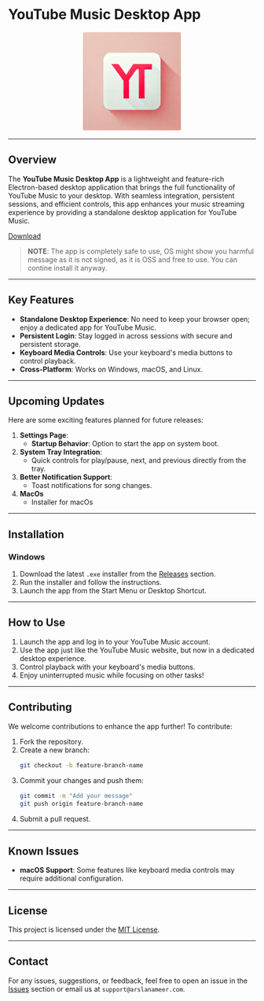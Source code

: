 # **YouTube Music Desktop App**

<p align="center">
  <img src="assets/logo.png" alt="YouTube Music Desktop App Logo" width="200">
</p>

---

## **Overview**
The **YouTube Music Desktop App** is a lightweight and feature-rich Electron-based desktop application that brings the full functionality of YouTube Music to your desktop. With seamless integration, persistent sessions, and efficient controls, this app enhances your music streaming experience by providing a standalone desktop application for YouTube Music.

[Download](https://github.com/ArslanAmeer/youtube-music-windows-app/releases/tag/v1.2.1)

> **NOTE**: The app is completely safe to use, OS might show you harmful message as it is not signed, as it is OSS and free to use. You can contine install it anyway.

---

## **Key Features**
- **Standalone Desktop Experience**: No need to keep your browser open; enjoy a dedicated app for YouTube Music.
- **Persistent Login**: Stay logged in across sessions with secure and persistent storage.
- **Keyboard Media Controls**: Use your keyboard's media buttons to control playback.
- **Cross-Platform**: Works on Windows, macOS, and Linux.

---

## **Upcoming Updates**
Here are some exciting features planned for future releases:
1. **Settings Page**:
   - **Startup Behavior**: Option to start the app on system boot.
2. **System Tray Integration**:
   - Quick controls for play/pause, next, and previous directly from the tray.
3. **Better Notification Support**:
   - Toast notifications for song changes.
4. **MacOs**
   - Installer for macOs 

---

## **Installation**
### **Windows**
1. Download the latest `.exe` installer from the [Releases](https://github.com/ArslanAmeer/youtube-music-windows-app/releases/tag/v1.2.1) section.
2. Run the installer and follow the instructions.
3. Launch the app from the Start Menu or Desktop Shortcut.

---

## **How to Use**
1. Launch the app and log in to your YouTube Music account.
2. Use the app just like the YouTube Music website, but now in a dedicated desktop experience.
3. Control playback with your keyboard's media buttons.
4. Enjoy uninterrupted music while focusing on other tasks!

---

## **Contributing**
We welcome contributions to enhance the app further! To contribute:
1. Fork the repository.
2. Create a new branch:
   ```bash
   git checkout -b feature-branch-name
   ```
3. Commit your changes and push them:
   ```bash
   git commit -m "Add your message"
   git push origin feature-branch-name
   ```
4. Submit a pull request.

---

## **Known Issues**
- **macOS Support**: Some features like keyboard media controls may require additional configuration.

---

## **License**
This project is licensed under the [MIT License](LICENSE).

---

## **Contact**
For any issues, suggestions, or feedback, feel free to open an issue in the [Issues](#) section or email us at `support@arslanameer.com`.
